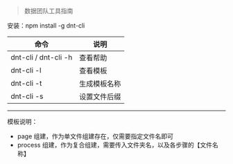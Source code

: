 > 数据团队工具指南

安装：npm install -g dnt-cli

|命令|说明|
|---|---|
|dnt-cli / dnt-cli -h | 查看帮助
|dnt-cli -l |查看模板
|dnt-cli -t | 生成模板名称
|dnt-cli -s | 设置文件后缀

---
模板说明：
- page 组建，作为单文件组建存在，仅需要指定文件名即可
- process 组建，作为复合组建，需要传入文件夹名，以及各步骤的【文件名称】